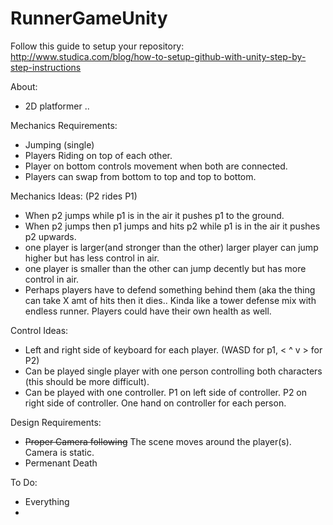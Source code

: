 # RunnerGameUnity

Follow this guide to setup your repository:
http://www.studica.com/blog/how-to-setup-github-with-unity-step-by-step-instructions

About:
- 2D platformer ..


Mechanics Requirements:
- Jumping (single)
- Players Riding on top of each other.
- Player on bottom controls movement when both are connected.
- Players can swap from bottom to top and top to bottom.

Mechanics Ideas: (P2 rides P1)
- When p2 jumps while p1 is in the air it pushes p1 to the ground.
- When p2 jumps then p1 jumps and hits p2 while p1 is in the air it
  pushes p2 upwards.
- one player is larger(and stronger than the other) larger player can jump higher but has less control in air.
- one player is smaller than the other can jump decently but has more control in air.
- Perhaps players have to defend something behind them (aka the thing can take X amt of hits then it dies.. Kinda like a tower defense 
  mix with endless runner. Players could have their own health as well. 

Control Ideas:
- Left and right side of keyboard for each player. (WASD for p1, < ^ v > for P2)
- Can be played single player with one person controlling both characters (this should be more difficult).
- Can be played with one controller. P1 on left side of controller. P2 on right side of controller. One hand on controller
  for each person.

Design Requirements:
- ~~Proper Camera following~~ The scene moves around the player(s). Camera is static.
- Permenant Death


To Do:
- Everything
-
